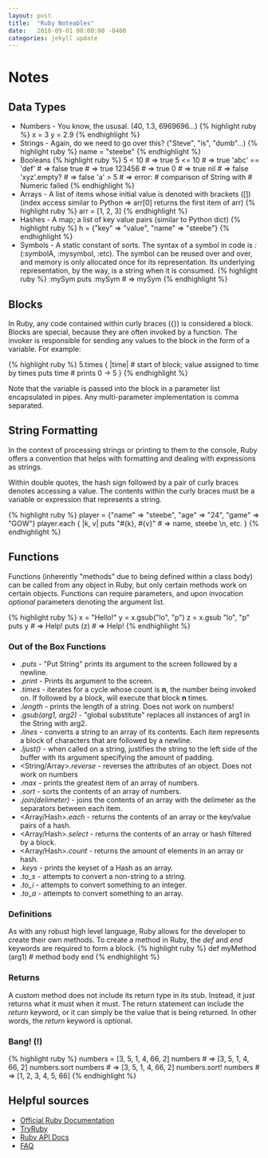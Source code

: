 ```yaml
---
layout: post
title:  "Ruby Noteables"
date:   2018-09-01 08:00:00 -0400
categories: jekyll update
---
```


# Notes

## Data Types
* Numbers - You know, the ususal. (40, 1.3, 6969696...)
{% highlight ruby %}
x = 3
y = 2.9
{% endhighlight %}
* Strings - Again, do we need to go over this? ("Steve", "is", "dumb"...)
{% highlight ruby %}
name = "steebe"
{% endhighlight %}
* Booleans
{% highlight ruby %}
5 < 10          # => true
5     <= 10     # => true
'abc' == 'def'  # => false
true            # => true
123456          # => true
0               # => true
nil             # => false
'xyz'.empty?    # => false
'a' > 5         # => error:
                # comparison of String with
                # Numeric failed
{% endhighlight %}
* Arrays - A list of items whose initial value is denoted with brackets ([]) (index access similar to Python => arr[0] returns the first item of arr)
{% highlight ruby %}
arr = [1, 2, 3]
{% endhighlight %}
* Hashes - A map; a list of key value pairs (similar to Python dict)
{% highlight ruby %}
h = {"key" => "value", "name" => "steebe"}
{% endhighlight %}
* Symbols - A static constant of sorts. The syntax of a symbol in code is _:<symbol-name>_ (:symbolA, :mysymbol, :etc). The symbol can be reused over and over, and memory is only allocated once for its representation. Its underlying representation, by the way, is a string when it is consumed.
{% highlight ruby %}
:mySym
puts :mySym # => mySym
{% endhighlight %}

## Blocks
In Ruby, any code contained within curly braces ({}) is considered a block. Blocks are special, because they are often invoked by a function. The invoker is responsible for sending any values to the block in the form of a variable. For example:

{% highlight ruby %}
5.times { |time|    # start of block; value assigned to time by times
    puts time       # prints 0 -> 5
}
{% endhighlight %}

Note that the variable is passed into the block in a parameter list encapsulated in pipes. Any multi-parameter implementation is comma separated.

## String Formatting
In the context of processing strings or printing to them to the console, Ruby offers a convention that helps with formatting and dealing with expressions as strings.

Within double quotes, the hash sign followed by a pair of curly braces denotes accessing a value. The contents within the curly braces must be a variable or expression that represents a string.

{% highlight ruby %}
player = {"name" => "steebe", "age" => "24", "game" => "GOW"}
player.each { |k, v|
    puts "#{k}, #{v}" # => name, steebe \n, etc.
}
{% endhighlight %}

## Functions
Functions (inherently "methods" due to being defined within a class body) can be called from any object in Ruby, but only certain methods work on certain objects.
Functions can require parameters, and upon invocation _optional_ parameters denoting the argument list.

{% highlight ruby %}
x = "Hello!"
y = x.gsub("lo", "p")
z = x.gsub "lo", "p"
puts y      # => Help!
puts (z)    # => Help!
{% endhighlight %}


### Out of the Box Functions
* _.puts_ - "Put String" prints its argument to the screen followed by a newline.
* _.print_ - Prints its argument to the screen.
* <Number>_.times_ - iterates for a cycle whose count is **n**, the number being invoked on. If followed by a block, will execute that block **n** times.
* <String>_.length_ - prints the length of a string. Does not work on numbers!
* <String>_.gsub(arg1, arg2)_ - "global substitute" replaces all instances of arg1 in the String with arg2.
* <String>_.lines_ - converts a string to an array of its contents. Each item represents a block of characters that are followed by a newline.
* <String>_.ljust(<int>)_ - when called on a string, justifies the string to the left side of the buffer with its argument specifying the amount of padding.
* <String/Array>_.reverse_ - reverses the attributes of an object. Does not work on numbers
* <Array>_.max_ - prints the greatest item of an array of numbers.
* <Array>_.sort_ - sorts the contents of an array of numbers.
* <Array>_.join(delimeter)_ - joins the contents of an array with the delimeter as the separators between each item.
* <Array/Hash>_.each_ - returns the contents of an array or the key/value pairs of a hash.
* <Array/Hash>_.select_ - returns the contents of an array or hash filtered by a block.
* <Array/Hash>_.count_ - returns the amount of elements in an array or hash.
* <Hash>_.keys_ - prints the keyset of a Hash as an array.
* _.to_s_ - attempts to convert a non-string to a string.
* _.to_i_ - attempts to convert something to an integer.
* _.to_a_ - attempts to convert something to an array.

### Definitions
As with any robust high level language, Ruby allows for the developer to create their own methods. To create a method in Ruby, the _def_ and _end_ keywords are required to form a block.
{% highlight ruby %}
def myMethod (arg1)
    # method body
end
{% endhighlight %}

### Returns
A custom method does not include its return type in its stub. Instead, it just returns what it must when it must. The return statement can include the _return_ keyword, or it can simply be the value that is being returned. In other words, the _return_ keyword is optional.

### Bang! (!)
{% highlight ruby %}
numbers = [3, 5, 1, 4, 66, 2]
numbers   # => [3, 5, 1, 4, 66, 2]
numbers.sort
numbers   # => [3, 5, 1, 4, 66, 2]
numbers.sort!
numbers   # => [1, 2, 3, 4, 5, 66]
{% endhighlight %}

## Helpful sources
- [Official Ruby Documentation](https://www.ruby-lang.org/en/documentation/)
- [TryRuby](https://ruby.github.io/TryRuby/)
- [Ruby API Docs](http://ruby-doc.org/core-2.5.1/doc/)
- [FAQ](https://www.ruby-lang.org/en/documentation/faq/1/)
